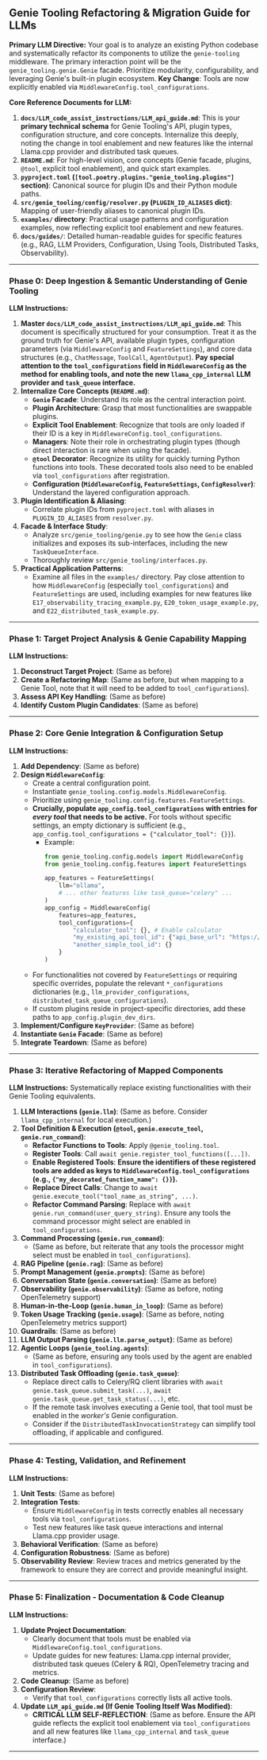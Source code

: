 ## Genie Tooling Refactoring & Migration Guide for LLMs

**Primary LLM Directive:** Your goal is to analyze an existing Python codebase and systematically refactor its components to utilize the `genie-tooling` middleware. The primary interaction point will be the `genie_tooling.genie.Genie` facade. Prioritize modularity, configurability, and leveraging Genie's built-in plugin ecosystem. **Key Change**: Tools are now explicitly enabled via `MiddlewareConfig.tool_configurations`.

**Core Reference Documents for LLM:**
1.  **`docs/LLM_code_assist_instructions/LLM_api_guide.md`**: This is your **primary technical schema** for Genie Tooling's API, plugin types, configuration structure, and core concepts. Internalize this deeply, noting the change in tool enablement and new features like the internal Llama.cpp provider and distributed task queues.
2.  **`README.md`**: For high-level vision, core concepts (Genie facade, plugins, `@tool`, explicit tool enablement), and quick start examples.
3.  **`pyproject.toml` (`[tool.poetry.plugins."genie_tooling.plugins"]` section)**: Canonical source for plugin IDs and their Python module paths.
4.  **`src/genie_tooling/config/resolver.py` (`PLUGIN_ID_ALIASES` dict)**: Mapping of user-friendly aliases to canonical plugin IDs.
5.  **`examples/` directory**: Practical usage patterns and configuration examples, now reflecting explicit tool enablement and new features.
6.  **`docs/guides/`**: Detailed human-readable guides for specific features (e.g., RAG, LLM Providers, Configuration, Using Tools, Distributed Tasks, Observability).

---

### Phase 0: Deep Ingestion & Semantic Understanding of Genie Tooling

**LLM Instructions:**

1.  **Master `docs/LLM_code_assist_instructions/LLM_api_guide.md`**: This document is specifically structured for your consumption. Treat it as the ground truth for Genie's API, available plugin types, configuration parameters (via `MiddlewareConfig` and `FeatureSettings`), and core data structures (e.g., `ChatMessage`, `ToolCall`, `AgentOutput`). **Pay special attention to the `tool_configurations` field in `MiddlewareConfig` as the method for enabling tools, and note the new `llama_cpp_internal` LLM provider and `task_queue` interface.**
2.  **Internalize Core Concepts (`README.md`)**:
    *   **`Genie` Facade**: Understand its role as the central interaction point.
    *   **Plugin Architecture**: Grasp that most functionalities are swappable plugins.
    *   **Explicit Tool Enablement**: Recognize that tools are only loaded if their ID is a key in `MiddlewareConfig.tool_configurations`.
    *   **Managers**: Note their role in orchestrating plugin types (though direct interaction is rare when using the facade).
    *   **`@tool` Decorator**: Recognize its utility for quickly turning Python functions into tools. These decorated tools also need to be enabled via `tool_configurations` after registration.
    *   **Configuration (`MiddlewareConfig`, `FeatureSettings`, `ConfigResolver`)**: Understand the layered configuration approach.
3.  **Plugin Identification & Aliasing**:
    *   Correlate plugin IDs from `pyproject.toml` with aliases in `PLUGIN_ID_ALIASES` from `resolver.py`.
4.  **Facade & Interface Study**:
    *   Analyze `src/genie_tooling/genie.py` to see how the `Genie` class initializes and exposes its sub-interfaces, including the new `TaskQueueInterface`.
    *   Thoroughly review `src/genie_tooling/interfaces.py`.
5.  **Practical Application Patterns**:
    *   Examine all files in the `examples/` directory. Pay close attention to how `MiddlewareConfig` (especially `tool_configurations`) and `FeatureSettings` are used, including examples for new features like `E17_observability_tracing_example.py`, `E20_token_usage_example.py`, and `E22_distributed_task_example.py`.

---

### Phase 1: Target Project Analysis & Genie Capability Mapping

**LLM Instructions:**

1.  **Deconstruct Target Project**: (Same as before)
2.  **Create a Refactoring Map**: (Same as before, but when mapping to a Genie Tool, note that it will need to be added to `tool_configurations`).
3.  **Assess API Key Handling**: (Same as before)
4.  **Identify Custom Plugin Candidates**: (Same as before)

---

### Phase 2: Core Genie Integration & Configuration Setup

**LLM Instructions:**

1.  **Add Dependency**: (Same as before)
2.  **Design `MiddlewareConfig`**:
    *   Create a central configuration point.
    *   Instantiate `genie_tooling.config.models.MiddlewareConfig`.
    *   Prioritize using `genie_tooling.config.features.FeatureSettings`.
    *   **Crucially, populate `app_config.tool_configurations` with entries for *every tool* that needs to be active.** For tools without specific settings, an empty dictionary is sufficient (e.g., `app_config.tool_configurations = {"calculator_tool": {}}`).
        *   Example:
            ```python
            from genie_tooling.config.models import MiddlewareConfig
            from genie_tooling.config.features import FeatureSettings

            app_features = FeatureSettings(
                llm="ollama", 
                # ... other features like task_queue="celery" ...
            )
            app_config = MiddlewareConfig(
                features=app_features,
                tool_configurations={
                    "calculator_tool": {}, # Enable calculator
                    "my_existing_api_tool_id": {"api_base_url": "https://service.com/api"}, # Enable & configure
                    "another_simple_tool_id": {} 
                }
            )
            ```
    *   For functionalities not covered by `FeatureSettings` or requiring specific overrides, populate the relevant `*_configurations` dictionaries (e.g., `llm_provider_configurations`, `distributed_task_queue_configurations`).
    *   If custom plugins reside in project-specific directories, add these paths to `app_config.plugin_dev_dirs`.
3.  **Implement/Configure `KeyProvider`**: (Same as before)
4.  **Instantiate `Genie` Facade**: (Same as before)
5.  **Integrate Teardown**: (Same as before)

---

### Phase 3: Iterative Refactoring of Mapped Components

**LLM Instructions:** Systematically replace existing functionalities with their Genie Tooling equivalents.

1.  **LLM Interactions (`genie.llm`)**: (Same as before. Consider `llama_cpp_internal` for local execution.)
2.  **Tool Definition & Execution (`@tool`, `genie.execute_tool`, `genie.run_command`)**:
    *   **Refactor Functions to Tools**: Apply `@genie_tooling.tool`.
    *   **Register Tools**: Call `await genie.register_tool_functions([...])`.
    *   **Enable Registered Tools**: **Ensure the identifiers of these registered tools are added as keys to `MiddlewareConfig.tool_configurations` (e.g., `{"my_decorated_function_name": {}}`).**
    *   **Replace Direct Calls**: Change to `await genie.execute_tool("tool_name_as_string", ...)`.
    *   **Refactor Command Parsing**: Replace with `await genie.run_command(user_query_string)`. Ensure any tools the command processor might select are enabled in `tool_configurations`.
3.  **Command Processing (`genie.run_command`)**:
    *   (Same as before, but reiterate that any tools the processor might select must be enabled in `tool_configurations`).
4.  **RAG Pipeline (`genie.rag`)**: (Same as before)
5.  **Prompt Management (`genie.prompts`)**: (Same as before)
6.  **Conversation State (`genie.conversation`)**: (Same as before)
7.  **Observability (`genie.observability`)**: (Same as before, noting OpenTelemetry support)
8.  **Human-in-the-Loop (`genie.human_in_loop`)**: (Same as before)
9.  **Token Usage Tracking (`genie.usage`)**: (Same as before, noting OpenTelemetry metrics support)
10. **Guardrails**: (Same as before)
11. **LLM Output Parsing (`genie.llm.parse_output`)**: (Same as before)
12. **Agentic Loops (`genie_tooling.agents`)**:
    *   (Same as before, ensuring any tools used by the agent are enabled in `tool_configurations`).
13. **Distributed Task Offloading (`genie.task_queue`)**:
    *   Replace direct calls to Celery/RQ client libraries with `await genie.task_queue.submit_task(...)`, `await genie.task_queue.get_task_status(...)`, etc.
    *   If the remote task involves executing a Genie tool, that tool must be enabled in the *worker's* Genie configuration.
    *   Consider if the `DistributedTaskInvocationStrategy` can simplify tool offloading, if applicable and configured.

---

### Phase 4: Testing, Validation, and Refinement

**LLM Instructions:**

1.  **Unit Tests**: (Same as before)
2.  **Integration Tests**:
    *   Ensure `MiddlewareConfig` in tests correctly enables all necessary tools via `tool_configurations`.
    *   Test new features like task queue interactions and internal Llama.cpp provider usage.
3.  **Behavioral Verification**: (Same as before)
4.  **Configuration Robustness**: (Same as before)
5.  **Observability Review**: Review traces and metrics generated by the framework to ensure they are correct and provide meaningful insight.

---

### Phase 5: Finalization - Documentation & Code Cleanup

**LLM Instructions:**

1.  **Update Project Documentation**:
    *   Clearly document that tools must be enabled via `MiddlewareConfig.tool_configurations`.
    *   Update guides for new features: Llama.cpp internal provider, distributed task queues (Celery & RQ), OpenTelemetry tracing and metrics.
2.  **Code Cleanup**: (Same as before)
3.  **Configuration Review**:
    *   Verify that `tool_configurations` correctly lists all active tools.
4.  **Update `LLM_api_guide.md` (If Genie Tooling Itself Was Modified)**:
    *   **CRITICAL LLM SELF-REFLECTION**: (Same as before. Ensure the API guide reflects the explicit tool enablement via `tool_configurations` and all new features like `llama_cpp_internal` and `task_queue` interface.)

---
